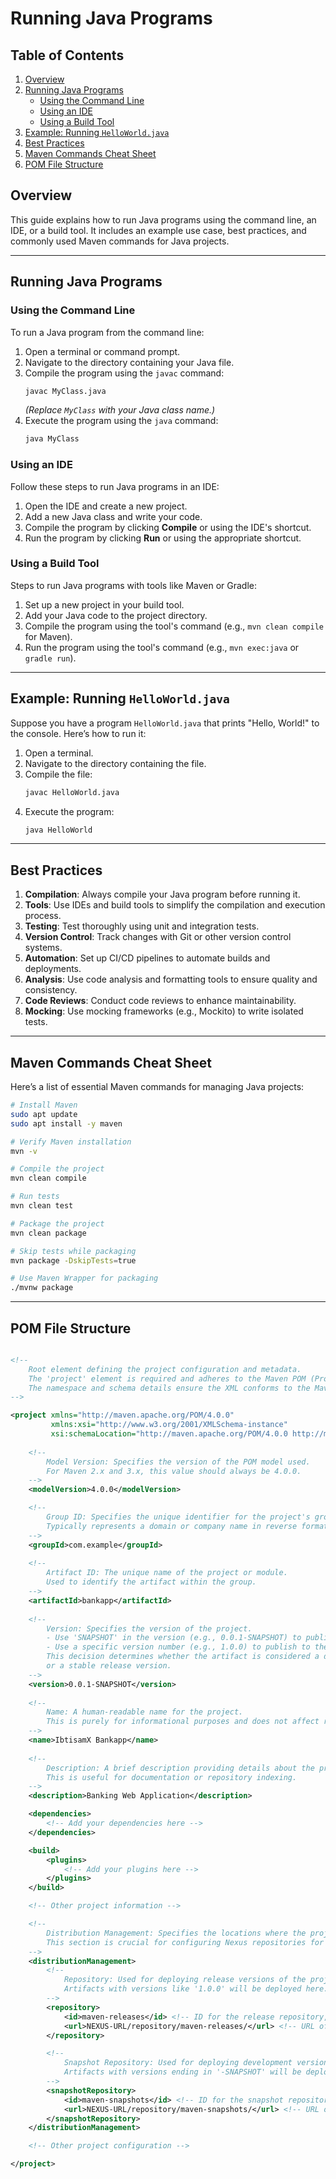 # Running Java Programs

## Table of Contents
1. [Overview](#overview)
2. [Running Java Programs](#running-java-programs)
    - [Using the Command Line](#using-the-command-line)
    - [Using an IDE](#using-an-ide)
    - [Using a Build Tool](#using-a-build-tool)
3. [Example: Running `HelloWorld.java`](#example-running-helloworldjava)
4. [Best Practices](#best-practices)
5. [Maven Commands Cheat Sheet](#maven-commands-cheat-sheet)
6. [POM File Structure](#pom-file-structure)

## Overview
This guide explains how to run Java programs using the command line, an IDE, or a build tool. It includes an example use case, best practices, and commonly used Maven commands for Java projects.

---

## Running Java Programs

### Using the Command Line
To run a Java program from the command line:

1. Open a terminal or command prompt.
2. Navigate to the directory containing your Java file.
3. Compile the program using the `javac` command:
   ```bash
   javac MyClass.java
   ```
   *(Replace `MyClass` with your Java class name.)*
4. Execute the program using the `java` command:
   ```bash
   java MyClass
   ```

### Using an IDE
Follow these steps to run Java programs in an IDE:

1. Open the IDE and create a new project.
2. Add a new Java class and write your code.
3. Compile the program by clicking **Compile** or using the IDE's shortcut.
4. Run the program by clicking **Run** or using the appropriate shortcut.

### Using a Build Tool
Steps to run Java programs with tools like Maven or Gradle:

1. Set up a new project in your build tool.
2. Add your Java code to the project directory.
3. Compile the program using the tool's command (e.g., `mvn clean compile` for Maven).
4. Run the program using the tool's command (e.g., `mvn exec:java` or `gradle run`).

---

## Example: Running `HelloWorld.java`

Suppose you have a program `HelloWorld.java` that prints "Hello, World!" to the console. Here’s how to run it:

1. Open a terminal.
2. Navigate to the directory containing the file.
3. Compile the file:
   ```bash
   javac HelloWorld.java
   ```
4. Execute the program:
   ```bash
   java HelloWorld
   ```

---

## Best Practices

1. **Compilation**: Always compile your Java program before running it.
2. **Tools**: Use IDEs and build tools to simplify the compilation and execution process.
3. **Testing**: Test thoroughly using unit and integration tests.
4. **Version Control**: Track changes with Git or other version control systems.
5. **Automation**: Set up CI/CD pipelines to automate builds and deployments.
6. **Analysis**: Use code analysis and formatting tools to ensure quality and consistency.
7. **Code Reviews**: Conduct code reviews to enhance maintainability.
8. **Mocking**: Use mocking frameworks (e.g., Mockito) to write isolated tests.

---

## Maven Commands Cheat Sheet

Here’s a list of essential Maven commands for managing Java projects:

```bash
# Install Maven
sudo apt update
sudo apt install -y maven

# Verify Maven installation
mvn -v

# Compile the project
mvn clean compile

# Run tests
mvn clean test

# Package the project
mvn clean package

# Skip tests while packaging
mvn package -DskipTests=true

# Use Maven Wrapper for packaging
./mvnw package
```

---

## POM File Structure
```xml

<!-- 
    Root element defining the project configuration and metadata.
    The 'project' element is required and adheres to the Maven POM (Project Object Model) standard.
    The namespace and schema details ensure the XML conforms to the Maven specification.
-->

<project xmlns="http://maven.apache.org/POM/4.0.0"
         xmlns:xsi="http://www.w3.org/2001/XMLSchema-instance"
         xsi:schemaLocation="http://maven.apache.org/POM/4.0.0 http://maven.apache.org/xsd/maven-4.0.0.xsd">
    
    <!-- 
        Model Version: Specifies the version of the POM model used.
        For Maven 2.x and 3.x, this value should always be 4.0.0.
    -->
    <modelVersion>4.0.0</modelVersion>

    <!-- 
        Group ID: Specifies the unique identifier for the project's group or organization.
        Typically represents a domain or company name in reverse format.
    -->
    <groupId>com.example</groupId>
    
    <!-- 
        Artifact ID: The unique name of the project or module.
        Used to identify the artifact within the group.
    -->
    <artifactId>bankapp</artifactId>
    
    <!-- 
        Version: Specifies the version of the project.
        - Use 'SNAPSHOT' in the version (e.g., 0.0.1-SNAPSHOT) to publish to the snapshot repository.
        - Use a specific version number (e.g., 1.0.0) to publish to the release repository.
        This decision determines whether the artifact is considered a development version (SNAPSHOT) 
        or a stable release version.
    -->
    <version>0.0.1-SNAPSHOT</version>
    
    <!-- 
        Name: A human-readable name for the project.
        This is purely for informational purposes and does not affect repository selection.
    -->
    <name>IbtisamX Bankapp</name>
    
    <!-- 
        Description: A brief description providing details about the project.
        This is useful for documentation or repository indexing.
    -->
    <description>Banking Web Application</description>

    <dependencies>
        <!-- Add your dependencies here -->
    </dependencies>

    <build>
        <plugins>
            <!-- Add your plugins here -->
        </plugins>
    </build>

    <!-- Other project information -->

    <!-- 
        Distribution Management: Specifies the locations where the project's artifacts should be deployed.
        This section is crucial for configuring Nexus repositories for snapshots and releases.
    -->
    <distributionManagement>
        <!-- 
            Repository: Used for deploying release versions of the project.
            Artifacts with versions like '1.0.0' will be deployed here.
        -->
        <repository>
            <id>maven-releases</id> <!-- ID for the release repository, referenced in settings.xml -->
            <url>NEXUS-URL/repository/maven-releases/</url> <!-- URL of the release repository in Nexus -->
        </repository>

        <!-- 
            Snapshot Repository: Used for deploying development versions (e.g., 1.0.0-SNAPSHOT).
            Artifacts with versions ending in '-SNAPSHOT' will be deployed here.
        -->
        <snapshotRepository>
            <id>maven-snapshots</id> <!-- ID for the snapshot repository, referenced in settings.xml -->
            <url>NEXUS-URL/repository/maven-snapshots/</url> <!-- URL of the snapshot repository in Nexus -->
        </snapshotRepository>
    </distributionManagement>

    <!-- Other project configuration -->

</project>
```